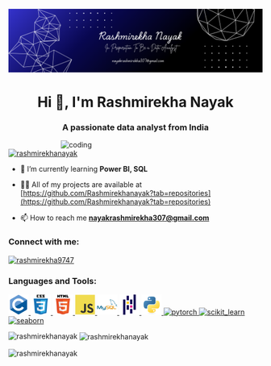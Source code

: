 ![logo](https://github.com/Rashmirekhanayak/Rashmirekhanayak/blob/main/profile%20banner.png)
<h1 align="center">Hi 👋, I'm Rashmirekha Nayak</h1>
<h3 align="center">A passionate data analyst from India</h3>
<img align="right" alt="coding" width="400" src="https://i.pinimg.com/originals/e7/26/c7/e726c74ac081eed50feee1433d12c998.gif">
<p align="left"> <a href="https://github.com/ryo-ma/github-profile-trophy"><img src="https://github-profile-trophy.vercel.app/?username=rashmirekhanayak" alt="rashmirekhanayak" /></a> </p>

- 🌱 I’m currently learning **Power BI, SQL**

- 👨‍💻 All of my projects are available at [https://github.com/Rashmirekhanayak?tab=repositories](https://github.com/Rashmirekhanayak?tab=repositories)

- 📫 How to reach me **nayakrashmirekha307@gmail.com**

<h3 align="left">Connect with me:</h3>
<p align="left">
<a href="https://instagram.com/rashmirekha9747" target="blank"><img align="center" src="https://raw.githubusercontent.com/rahuldkjain/github-profile-readme-generator/master/src/images/icons/Social/instagram.svg" alt="rashmirekha9747" height="30" width="40" /></a>
</p>

<h3 align="left">Languages and Tools:</h3>
<p align="left"> <a href="https://www.cprogramming.com/" target="_blank" rel="noreferrer"> <img src="https://raw.githubusercontent.com/devicons/devicon/master/icons/c/c-original.svg" alt="c" width="40" height="40"/> </a> <a href="https://www.w3schools.com/css/" target="_blank" rel="noreferrer"> <img src="https://raw.githubusercontent.com/devicons/devicon/master/icons/css3/css3-original-wordmark.svg" alt="css3" width="40" height="40"/> </a> <a href="https://www.w3.org/html/" target="_blank" rel="noreferrer"> <img src="https://raw.githubusercontent.com/devicons/devicon/master/icons/html5/html5-original-wordmark.svg" alt="html5" width="40" height="40"/> </a> <a href="https://developer.mozilla.org/en-US/docs/Web/JavaScript" target="_blank" rel="noreferrer"> <img src="https://raw.githubusercontent.com/devicons/devicon/master/icons/javascript/javascript-original.svg" alt="javascript" width="40" height="40"/> </a> <a href="https://www.mysql.com/" target="_blank" rel="noreferrer"> <img src="https://raw.githubusercontent.com/devicons/devicon/master/icons/mysql/mysql-original-wordmark.svg" alt="mysql" width="40" height="40"/> </a> <a href="https://pandas.pydata.org/" target="_blank" rel="noreferrer"> <img src="https://raw.githubusercontent.com/devicons/devicon/2ae2a900d2f041da66e950e4d48052658d850630/icons/pandas/pandas-original.svg" alt="pandas" width="40" height="40"/> </a> <a href="https://www.python.org" target="_blank" rel="noreferrer"> <img src="https://raw.githubusercontent.com/devicons/devicon/master/icons/python/python-original.svg" alt="python" width="40" height="40"/> </a> <a href="https://pytorch.org/" target="_blank" rel="noreferrer"> <img src="https://www.vectorlogo.zone/logos/pytorch/pytorch-icon.svg" alt="pytorch" width="40" height="40"/> </a> <a href="https://scikit-learn.org/" target="_blank" rel="noreferrer"> <img src="https://upload.wikimedia.org/wikipedia/commons/0/05/Scikit_learn_logo_small.svg" alt="scikit_learn" width="40" height="40"/> </a> <a href="https://seaborn.pydata.org/" target="_blank" rel="noreferrer"> <img src="https://seaborn.pydata.org/_images/logo-mark-lightbg.svg" alt="seaborn" width="40" height="40"/> </a> </p>

<p><img align="left" src="https://github-readme-stats.vercel.app/api/top-langs?username=rashmirekhanayak&show_icons=true&locale=en&layout=compact" alt="rashmirekhanayak" /></p>

<p>&nbsp;<img align="center" src="https://github-readme-stats.vercel.app/api?username=rashmirekhanayak&show_icons=true&locale=en" alt="rashmirekhanayak" /></p>

<p><img align="center" src="https://github-readme-streak-stats.herokuapp.com/?user=rashmirekhanayak&" alt="rashmirekhanayak" /></p>
